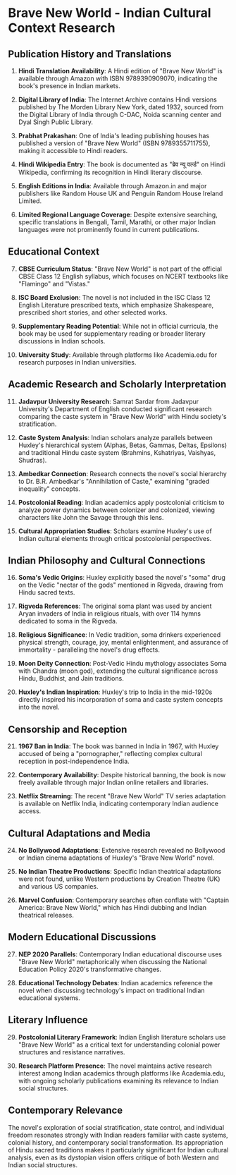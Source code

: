 # Brave New World - Indian Cultural Context Research

## Publication History and Translations

1. **Hindi Translation Availability**: A Hindi edition of "Brave New World" is available through Amazon with ISBN 9789390909070, indicating the book's presence in Indian markets.

2. **Digital Library of India**: The Internet Archive contains Hindi versions published by The Morden Library New York, dated 1932, sourced from the Digital Library of India through C-DAC, Noida scanning center and Dyal Singh Public Library.

3. **Prabhat Prakashan**: One of India's leading publishing houses has published a version of "Brave New World" (ISBN 9789355711755), making it accessible to Hindi readers.

4. **Hindi Wikipedia Entry**: The book is documented as "ब्रेव न्यू वर्ल्ड" on Hindi Wikipedia, confirming its recognition in Hindi literary discourse.

5. **English Editions in India**: Available through Amazon.in and major publishers like Random House UK and Penguin Random House Ireland Limited.

6. **Limited Regional Language Coverage**: Despite extensive searching, specific translations in Bengali, Tamil, Marathi, or other major Indian languages were not prominently found in current publications.

## Educational Context

7. **CBSE Curriculum Status**: "Brave New World" is not part of the official CBSE Class 12 English syllabus, which focuses on NCERT textbooks like "Flamingo" and "Vistas."

8. **ISC Board Exclusion**: The novel is not included in the ISC Class 12 English Literature prescribed texts, which emphasize Shakespeare, prescribed short stories, and other selected works.

9. **Supplementary Reading Potential**: While not in official curricula, the book may be used for supplementary reading or broader literary discussions in Indian schools.

10. **University Study**: Available through platforms like Academia.edu for research purposes in Indian universities.

## Academic Research and Scholarly Interpretation

11. **Jadavpur University Research**: Samrat Sardar from Jadavpur University's Department of English conducted significant research comparing the caste system in "Brave New World" with Hindu society's stratification.

12. **Caste System Analysis**: Indian scholars analyze parallels between Huxley's hierarchical system (Alphas, Betas, Gammas, Deltas, Epsilons) and traditional Hindu caste system (Brahmins, Kshatriyas, Vaishyas, Shudras).

13. **Ambedkar Connection**: Research connects the novel's social hierarchy to Dr. B.R. Ambedkar's "Annihilation of Caste," examining "graded inequality" concepts.

14. **Postcolonial Reading**: Indian academics apply postcolonial criticism to analyze power dynamics between colonizer and colonized, viewing characters like John the Savage through this lens.

15. **Cultural Appropriation Studies**: Scholars examine Huxley's use of Indian cultural elements through critical postcolonial perspectives.

## Indian Philosophy and Cultural Connections

16. **Soma's Vedic Origins**: Huxley explicitly based the novel's "soma" drug on the Vedic "nectar of the gods" mentioned in Rigveda, drawing from Hindu sacred texts.

17. **Rigveda References**: The original soma plant was used by ancient Aryan invaders of India in religious rituals, with over 114 hymns dedicated to soma in the Rigveda.

18. **Religious Significance**: In Vedic tradition, soma drinkers experienced physical strength, courage, joy, mental enlightenment, and assurance of immortality - paralleling the novel's drug effects.

19. **Moon Deity Connection**: Post-Vedic Hindu mythology associates Soma with Chandra (moon god), extending the cultural significance across Hindu, Buddhist, and Jain traditions.

20. **Huxley's Indian Inspiration**: Huxley's trip to India in the mid-1920s directly inspired his incorporation of soma and caste system concepts into the novel.

## Censorship and Reception

21. **1967 Ban in India**: The book was banned in India in 1967, with Huxley accused of being a "pornographer," reflecting complex cultural reception in post-independence India.

22. **Contemporary Availability**: Despite historical banning, the book is now freely available through major Indian online retailers and libraries.

23. **Netflix Streaming**: The recent "Brave New World" TV series adaptation is available on Netflix India, indicating contemporary Indian audience access.

## Cultural Adaptations and Media

24. **No Bollywood Adaptations**: Extensive research revealed no Bollywood or Indian cinema adaptations of Huxley's "Brave New World" novel.

25. **No Indian Theatre Productions**: Specific Indian theatrical adaptations were not found, unlike Western productions by Creation Theatre (UK) and various US companies.

26. **Marvel Confusion**: Contemporary searches often conflate with "Captain America: Brave New World," which has Hindi dubbing and Indian theatrical releases.

## Modern Educational Discussions

27. **NEP 2020 Parallels**: Contemporary Indian educational discourse uses "Brave New World" metaphorically when discussing the National Education Policy 2020's transformative changes.

28. **Educational Technology Debates**: Indian academics reference the novel when discussing technology's impact on traditional Indian educational systems.

## Literary Influence

29. **Postcolonial Literary Framework**: Indian English literature scholars use "Brave New World" as a critical text for understanding colonial power structures and resistance narratives.

30. **Research Platform Presence**: The novel maintains active research interest among Indian academics through platforms like Academia.edu, with ongoing scholarly publications examining its relevance to Indian social structures.

## Contemporary Relevance

The novel's exploration of social stratification, state control, and individual freedom resonates strongly with Indian readers familiar with caste systems, colonial history, and contemporary social transformation. Its appropriation of Hindu sacred traditions makes it particularly significant for Indian cultural analysis, even as its dystopian vision offers critique of both Western and Indian social structures.